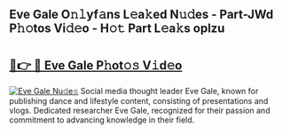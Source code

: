 ## Eve Gale O𝚗𝚕yf𝚊ns L𝚎a𝚔ed N𝚞𝚍es - Part-JWd P𝚑𝚘tos Vi𝚍𝚎o - H𝚘𝚝 Part L𝚎a𝚔s oplzu

# <h2><a href="http://kf3nj1o.oniu.top/?m=Eve+Gale">🔗👉 🔴 Eve Gale P𝚑ot𝚘𝚜 V𝚒d𝚎o</a></h2>

[![Eve Gale Nu𝚍e𝚜](https://i.imgur.com/0qMVB7G.gif)](http://kf3nj1o.oniu.top/?m=Eve+Gale)
Social media thought leader Eve Gale, known for publishing dance and lifestyle content, consisting of presentations and vlogs. Dedicated researcher Eve Gale, recognized for their passion and commitment to advancing knowledge in their field.  
